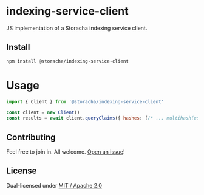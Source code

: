 # indexing-service-client

JS implementation of a Storacha indexing service client.

## Install

```sh
npm install @storacha/indexing-service-client
```

# Usage

```js
import { Client } from '@storacha/indexing-service-client'

const client = new Client()
const results = await client.queryClaims({ hashes: [/* ... multihash(es) ... */] })
```

## Contributing

Feel free to join in. All welcome. [Open an issue](https://github.com/storacha/js-indexing-service-client/issues)!

## License

Dual-licensed under [MIT / Apache 2.0](https://github.com/storacha/js-indexing-service-client/blob/main/LICENSE.md)
